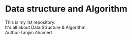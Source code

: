 # Data structure and Algorithm
This is my 1st repository.
<br>
It's all about Data Structure & Algorithm.
<br>
Author-Tanjim Ahamed
